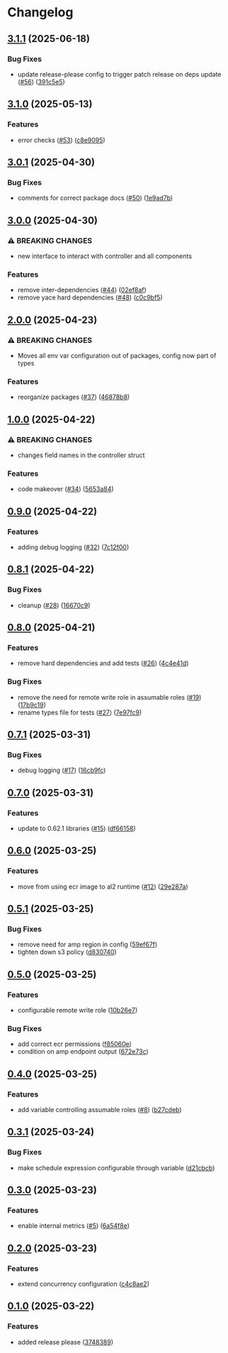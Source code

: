 # Changelog

## [3.1.1](https://github.com/kjansson/yac-p/compare/v3.1.0...v3.1.1) (2025-06-18)


### Bug Fixes

* update release-please config to trigger patch release on deps update ([#56](https://github.com/kjansson/yac-p/issues/56)) ([391c5e5](https://github.com/kjansson/yac-p/commit/391c5e5e0bdec68e07c45f4a8eb927c2c39c056a))

## [3.1.0](https://github.com/kjansson/yac-p/compare/v3.0.1...v3.1.0) (2025-05-13)


### Features

* error checks ([#53](https://github.com/kjansson/yac-p/issues/53)) ([c8e9095](https://github.com/kjansson/yac-p/commit/c8e9095d324abfb38bba400f0bd136df9a0896d9))

## [3.0.1](https://github.com/kjansson/yac-p/compare/v3.0.0...v3.0.1) (2025-04-30)


### Bug Fixes

* comments for correct package docs ([#50](https://github.com/kjansson/yac-p/issues/50)) ([1e9ad7b](https://github.com/kjansson/yac-p/commit/1e9ad7bd0596d389bb3fd0c4f0c4ac32c8c7a05d))

## [3.0.0](https://github.com/kjansson/yac-p/compare/v2.0.0...v3.0.0) (2025-04-30)


### ⚠ BREAKING CHANGES

* new interface to interact with controller and all components

### Features

* remove inter-dependencies ([#44](https://github.com/kjansson/yac-p/issues/44)) ([02ef8af](https://github.com/kjansson/yac-p/commit/02ef8afaacaef69233f0da52dc957eae883c0eb6))
* remove yace hard dependencies ([#48](https://github.com/kjansson/yac-p/issues/48)) ([c0c9bf5](https://github.com/kjansson/yac-p/commit/c0c9bf55a33683791ca029352e94ed0d7b4bca72))

## [2.0.0](https://github.com/kjansson/yac-p/compare/v1.0.0...v2.0.0) (2025-04-23)


### ⚠ BREAKING CHANGES

* Moves all env var configuration out of packages, config now part of types

### Features

* reorganize packages ([#37](https://github.com/kjansson/yac-p/issues/37)) ([46878b8](https://github.com/kjansson/yac-p/commit/46878b8a5825642a750e15d41a6a161c64e89aa4))

## [1.0.0](https://github.com/kjansson/yac-p/compare/v0.9.0...v1.0.0) (2025-04-22)


### ⚠ BREAKING CHANGES

* changes field names in the controller struct

### Features

* code makeover ([#34](https://github.com/kjansson/yac-p/issues/34)) ([5653a84](https://github.com/kjansson/yac-p/commit/5653a847051a16b4bdb3a7e74470f743fe25471f))

## [0.9.0](https://github.com/kjansson/yac-p/compare/v0.8.1...v0.9.0) (2025-04-22)


### Features

* adding debug logging ([#32](https://github.com/kjansson/yac-p/issues/32)) ([7c12f00](https://github.com/kjansson/yac-p/commit/7c12f00682f2bd318934704c1824ade13e8d553f))

## [0.8.1](https://github.com/kjansson/yac-p/compare/v0.8.0...v0.8.1) (2025-04-22)


### Bug Fixes

* cleanup ([#28](https://github.com/kjansson/yac-p/issues/28)) ([16670c9](https://github.com/kjansson/yac-p/commit/16670c936d24d1908d1dba0da6b4c1fddc0fc7b7))

## [0.8.0](https://github.com/kjansson/yac-p/compare/v0.7.1...v0.8.0) (2025-04-21)


### Features

* remove hard dependencies and add tests ([#26](https://github.com/kjansson/yac-p/issues/26)) ([4c4e41d](https://github.com/kjansson/yac-p/commit/4c4e41d12742a0b75b2f9c35a57612d08aaa0614))


### Bug Fixes

* remove the need for remote write role in assumable roles ([#19](https://github.com/kjansson/yac-p/issues/19)) ([17b9c19](https://github.com/kjansson/yac-p/commit/17b9c197b27edf3fd60a479d5c520b2df0da1f01))
* rename types file for tests ([#27](https://github.com/kjansson/yac-p/issues/27)) ([7e97fc9](https://github.com/kjansson/yac-p/commit/7e97fc9192159c82f343258ef719c0eba16be622))

## [0.7.1](https://github.com/kjansson/yac-p/compare/v0.7.0...v0.7.1) (2025-03-31)


### Bug Fixes

* debug logging ([#17](https://github.com/kjansson/yac-p/issues/17)) ([16cb9fc](https://github.com/kjansson/yac-p/commit/16cb9fc3bc625dd73b265810d0921118a31d11a3))

## [0.7.0](https://github.com/kjansson/yac-p/compare/v0.6.0...v0.7.0) (2025-03-31)


### Features

* update to 0.62.1 libraries ([#15](https://github.com/kjansson/yac-p/issues/15)) ([df66158](https://github.com/kjansson/yac-p/commit/df66158a1887266063904372c4c23de431b27d48))

## [0.6.0](https://github.com/kjansson/yac-p/compare/v0.5.1...v0.6.0) (2025-03-25)


### Features

* move from using ecr image to al2 runtime ([#12](https://github.com/kjansson/yac-p/issues/12)) ([29e287a](https://github.com/kjansson/yac-p/commit/29e287aa9d357eb7156338b7b7bd32d2153c36f5))

## [0.5.1](https://github.com/kjansson/yac-p/compare/v0.5.0...v0.5.1) (2025-03-25)


### Bug Fixes

* remove need for amp region in config ([59ef67f](https://github.com/kjansson/yac-p/commit/59ef67fe1a349ccfe684b97c35a26fa97c6ab9b0))
* tighten down s3 policy ([d830740](https://github.com/kjansson/yac-p/commit/d8307400a206f8806a91a516ddcba77fba712292))

## [0.5.0](https://github.com/kjansson/yac-p/compare/v0.4.0...v0.5.0) (2025-03-25)


### Features

* configurable remote write role ([10b26e7](https://github.com/kjansson/yac-p/commit/10b26e7315c570ffa08cf2f03668e64b5be7e760))


### Bug Fixes

* add correct ecr permissions ([f85060e](https://github.com/kjansson/yac-p/commit/f85060e05d799bff64fbf1b7da89e238be31efca))
* condition on amp endpoint output ([672e73c](https://github.com/kjansson/yac-p/commit/672e73c02353de9a09af61dd908ed14cdde30e65))

## [0.4.0](https://github.com/kjansson/yac-p/compare/v0.3.1...v0.4.0) (2025-03-25)


### Features

* add variable controlling assumable roles ([#8](https://github.com/kjansson/yac-p/issues/8)) ([b27cdeb](https://github.com/kjansson/yac-p/commit/b27cdeb3f5f7998d79d64a6d38b0abc23886f738))

## [0.3.1](https://github.com/kjansson/yac-p/compare/v0.3.0...v0.3.1) (2025-03-24)


### Bug Fixes

* make schedule expression configurable through variable ([d21cbcb](https://github.com/kjansson/yac-p/commit/d21cbcbbd0c65feda1a5845d45a1c462678a6a8d))

## [0.3.0](https://github.com/kjansson/yac-p/compare/v0.2.0...v0.3.0) (2025-03-23)


### Features

* enable internal metrics ([#5](https://github.com/kjansson/yac-p/issues/5)) ([6a54f8e](https://github.com/kjansson/yac-p/commit/6a54f8efb666c20a0a58653f8700ea23bc84962f))

## [0.2.0](https://github.com/kjansson/yac-p/compare/v0.1.0...v0.2.0) (2025-03-23)


### Features

* extend concurrency configuration ([c4c8ae2](https://github.com/kjansson/yac-p/commit/c4c8ae20ea79fed851b7558330867f02bc9b12d8))

## [0.1.0](https://github.com/kjansson/yac-p/compare/v0.0.2...v0.1.0) (2025-03-22)


### Features

* added release please ([3748389](https://github.com/kjansson/yac-p/commit/374838910b3f32422eb5ea902709cc510249e601))
